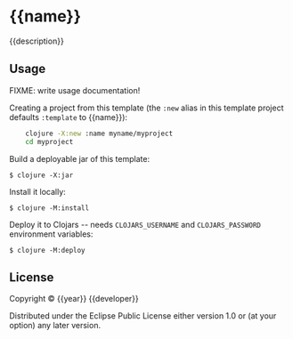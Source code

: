 # {{name}}

{{description}}

## Usage

FIXME: write usage documentation!

Creating a project from this template (the `:new` alias in this template project defaults `:template` to {{name}}):

```bash
    clojure -X:new :name myname/myproject
    cd myproject
```

Build a deployable jar of this template:

    $ clojure -X:jar

Install it locally:

    $ clojure -M:install

Deploy it to Clojars -- needs `CLOJARS_USERNAME` and `CLOJARS_PASSWORD` environment variables:

    $ clojure -M:deploy

## License

Copyright © {{year}} {{developer}}

Distributed under the Eclipse Public License either version 1.0 or (at
your option) any later version.
